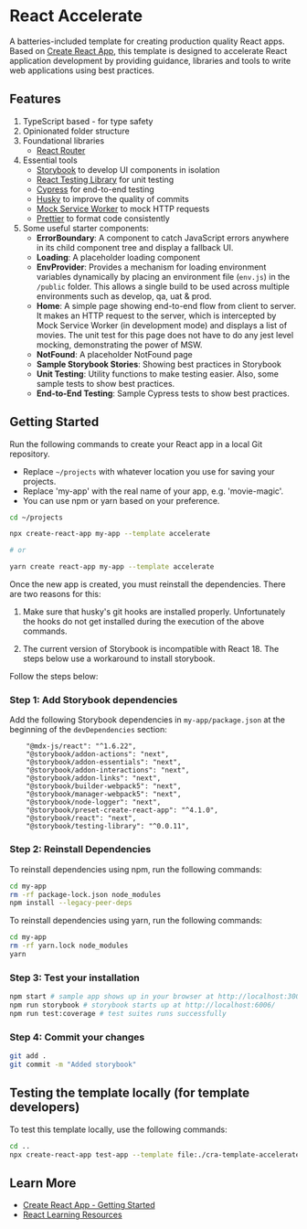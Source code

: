 # React Accelerate

A batteries-included template for creating production quality React apps. Based
on [Create React App](https://github.com/facebook/create-react-app), this
template is designed to accelerate React application development by providing
guidance, libraries and tools to write web applications using best practices.

## Features

1. TypeScript based - for type safety
2. Opinionated folder structure
3. Foundational libraries
   - [React Router](https://reactrouter.com/)
4. Essential tools
   - [Storybook](https://storybook.js.org/) to develop UI components in
     isolation
   - [React Testing Library](https://testing-library.com/) for unit testing
   - [Cypress](https://www.cypress.io/) for end-to-end testing
   - [Husky](https://typicode.github.io/husky) to improve the quality of commits
   - [Mock Service Worker](https://mswjs.io/) to mock HTTP requests
   - [Prettier](https://prettier.io/) to format code consistently
5. Some useful starter components:
   - **ErrorBoundary**: A component to catch JavaScript errors anywhere in its
     child component tree and display a fallback UI.
   - **Loading**: A placeholder loading component
   - **EnvProvider**: Provides a mechanism for loading environment variables
     dynamically by placing an environment file (`env.js`) in the `/public`
     folder. This allows a single build to be used across multiple environments
     such as develop, qa, uat & prod.
   - **Home**: A simple page showing end-to-end flow from client to server. It
     makes an HTTP request to the server, which is intercepted by Mock Service
     Worker (in development mode) and displays a list of movies. The unit test
     for this page does not have to do any jest level mocking, demonstrating the
     power of MSW.
   - **NotFound**: A placeholder NotFound page
   - **Sample Storybook Stories**: Showing best practices in Storybook
   - **Unit Testing**: Utility functions to make testing easier. Also, some
     sample tests to show best practices.
   - **End-to-End Testing**: Sample Cypress tests to show best practices.

## Getting Started

Run the following commands to create your React app in a local Git repository.

- Replace `~/projects` with whatever location you use for saving your projects.
- Replace 'my-app' with the real name of your app, e.g. 'movie-magic'.
- You can use npm or yarn based on your preference.

```sh
cd ~/projects

npx create-react-app my-app --template accelerate

# or

yarn create react-app my-app --template accelerate
```

Once the new app is created, you must reinstall the dependencies. There are two
reasons for this:

1. Make sure that husky's git hooks are installed properly. Unfortunately the
   hooks do not get installed during the execution of the above commands.

2. The current version of Storybook is incompatible with React 18. The steps
   below use a workaround to install storybook.

Follow the steps below:

### Step 1: Add Storybook dependencies

Add the following Storybook dependencies in `my-app/package.json` at the
beginning of the `devDependencies` section:

```
    "@mdx-js/react": "^1.6.22",
    "@storybook/addon-actions": "next",
    "@storybook/addon-essentials": "next",
    "@storybook/addon-interactions": "next",
    "@storybook/addon-links": "next",
    "@storybook/builder-webpack5": "next",
    "@storybook/manager-webpack5": "next",
    "@storybook/node-logger": "next",
    "@storybook/preset-create-react-app": "^4.1.0",
    "@storybook/react": "next",
    "@storybook/testing-library": "^0.0.11",
```

### Step 2: Reinstall Dependencies

To reinstall dependencies using npm, run the following commands:

```sh
cd my-app
rm -rf package-lock.json node_modules
npm install --legacy-peer-deps
```

To reinstall dependencies using yarn, run the following commands:

```sh
cd my-app
rm -rf yarn.lock node_modules
yarn
```

### Step 3: Test your installation

```sh
npm start # sample app shows up in your browser at http://localhost:3000/
npm run storybook # storybook starts up at http://localhost:6006/
npm run test:coverage # test suites runs successfully
```

### Step 4: Commit your changes

```sh
git add .
git commit -m "Added storybook"
```

## Testing the template locally (for template developers)

To test this template locally, use the following commands:

```sh
cd ..
npx create-react-app test-app --template file:./cra-template-accelerate
```

## Learn More

- [Create React App - Getting Started](https://create-react-app.dev/docs/getting-started)
- [React Learning Resources](https://github.com/nareshbhatia/react-learning-resources)
